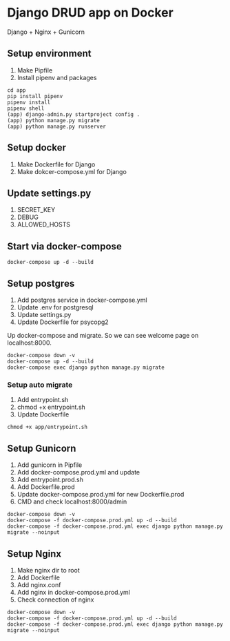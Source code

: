 # Django DRUD app on Docker

Django + Nginx + Gunicorn

## Setup environment

1. Make Pipfile
2. Install pipenv and packages

```bash[bash]
cd app
pip install pipenv
pipenv install
pipenv shell
(app) django-admin.py startproject config .
(app) python manage.py migrate
(app) python manage.py runserver
```

## Setup docker

1. Make Dockerfile for Django
2. Make dokcer-compose.yml for Django

## Update settings.py

1. SECRET_KEY
2. DEBUG
3. ALLOWED_HOSTS

## Start via docker-compose

```bash[bash]
docker-compose up -d --build
```

## Setup postgres

1. Add postgres service in docker-compose.yml
2. Update .env for postgresql
3. Update settings.py
4. Update Dockerfile for psycopg2

Up docker-compose and migrate. So we can see welcome page on localhost:8000.

```bash[bash]
docker-compose down -v
docker-compose up -d --build
docker-compose exec django python manage.py migrate
```

### Setup auto migrate

1. Add entrypoint.sh
2. chmod +x entrypoint.sh
3. Update Dockerfile

```bash[bash]
chmod +x app/entrypoint.sh
```


## Setup Gunicorn

1. Add gunicorn in Pipfile
2. Add docker-compose.prod.yml and update
3. Add entrypoint.prod.sh
4. Add Dockerfile.prod
5. Update docker-compose.prod.yml for new Dockerfile.prod
6. CMD and check localhost:8000/admin

```bash[bash]
docker-compose down -v
docker-compose -f docker-compose.prod.yml up -d --build
docker-compose -f docker-compose.prod.yml exec django python manage.py migrate --noinput
```


## Setup Nginx

1. Make nginx dir to root
2. Add Dockerfile
3. Add nginx.conf
4. Add nginx in docker-compose.prod.yml
5. Check connection of nginx

```bash[bash]
docker-compose down -v
docker-compose -f docker-compose.prod.yml up -d --build
docker-compose -f docker-compose.prod.yml exec django python manage.py migrate --noinput
```
